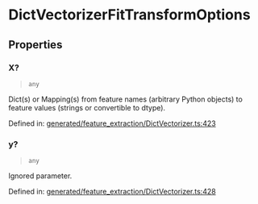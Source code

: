 # DictVectorizerFitTransformOptions

## Properties

### X?

> `any`

Dict(s) or Mapping(s) from feature names (arbitrary Python objects) to feature values (strings or convertible to dtype).

Defined in:  [generated/feature\_extraction/DictVectorizer.ts:423](https://github.com/transitive-bullshit/scikit-learn-ts/blob/92ab806/packages/sklearn/src/generated/feature_extraction/DictVectorizer.ts#L423)

### y?

> `any`

Ignored parameter.

Defined in:  [generated/feature\_extraction/DictVectorizer.ts:428](https://github.com/transitive-bullshit/scikit-learn-ts/blob/92ab806/packages/sklearn/src/generated/feature_extraction/DictVectorizer.ts#L428)
